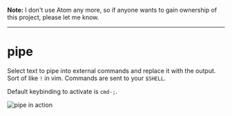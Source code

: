 **Note:** I don't use Atom any more, so if anyone wants to gain ownership of this project, please let me know.

---

# pipe

Select text to pipe into external commands and replace it with the output. Sort
of like `!` in vim. Commands are sent to your `$SHELL`.

Default keybinding to activate is `cmd-;`.

![pipe in action](http://i.imgur.com/63TjiYI.gif)
